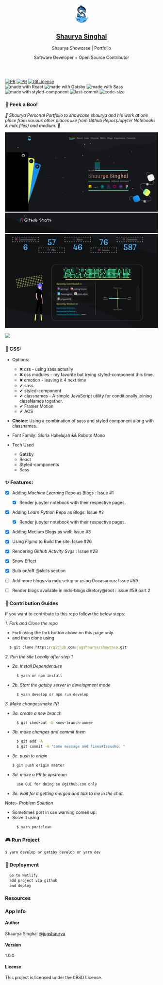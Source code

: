 <p align="center">
  <a href="/develop-site-link">
    <img alt="logo" src="./src/static/logo/logo-black.svg" width="60" />
    <h2 align="center">Shaurya Singhal</h2>
  </a>
</p> 
<p align="center">Shaurya Showcase | Portfolio</p>
<p align="center">Software Developer + Open Source Contributor</p>

<br>
<br>

[![PR](https://img.shields.io/badge/code_style-prettier-ff69b4.svg)](https://github.com/jugshaurya/showcase)
[![PR](https://img.shields.io/badge/PR-Welcome-blue.svg)](https://github.com/jugshaurya/showcase)
[![GitLicense](https://gitlicense.com/badge/jugshaurya/showcase)](https://github.com/jugshaurya/showcase)
<br/>
<img src="https://img.shields.io/badge/made%20with-react-cyan.svg" alt="made with React"> <img src="https://img.shields.io/badge/made%20with-gatsby-purple.svg" alt="made with Gatsby"> <img src="https://img.shields.io/badge/made%20with-sass-ff69f4.svg" alt="made with Sass"> <img src="https://img.shields.io/badge/made%20with-styled--component-blueviolet.svg" alt="made with styled-component"> <img src="https://img.shields.io/github/last-commit/jugshaurya/showcase" alt="last-commit"> <img src="https://img.shields.io/github/languages/code-size/jugshaurya/showcase" alt="code-size">

### 👀 Peek a Boo!

_🦄 Shaurya Personal Portfolio to showcase shaurya and his work at one place from various other places like from Github Repos(Jupyter Notebooks & mdx files) and medium. 🦄_

![](./readme-images/showcase1.png)
![](./readme-images/showcase2.png)
![](./readme-images/showcase3.png)

![](./src/static/projects/showcase.gif)

### 🌈 CSS:

- Options:

  - ❌ css - using sass actually
  - ❌ css modules - my favorite but trying styled-component this time.
  - ❌ emotion - leaving it 4 next time
  - ✔ sass
  - ✔ styled-component
  - ✔ classnames - A simple JavaScript utility for conditionally joining classNames together.
  - ✔ Framer Motion
  - ✔ AOS

- **Choice**: Using a combination of sass and styled component along with classnames.
- Font Family: Gloria Hallelujah && Roboto Mono

- Tech Used
  - Gatsby
  - React
  - Styled-components
  - Sass

### ✨ Features:

- [x] Adding _Machine Learning_ Repo as Blogs : Issue #1

  - [x] Render jupyter notebook with their respective pages.

- [x] Adding _Learn Python_ Repo as Blogs: Issue #2

  - [x] Render jupyter notebook with their respective pages.

- [x] Adding Medium Blogs as well: Issue #3
- [x] Using _Figma_ to Build the site: Issue #26
- [x] Rendering _Github Activity Svgs_ : Issue #28
- [x] Snow Effect
- [x] Bulb on/off @skills section
- [ ] Add more blogs via mdx setup or using Docasaurus: Issue #59
- [ ] Render blogs available in mdx-blogs diretory@root : Issue #59 part 2

### 👥 Contribution Guides

If you want to contribute to this repo follow the below steps:

_1. Fork and Clone the repo_

- Fork using the fork button above on this page only.
- and then clone using

```cmd
  $ git clone https://github.com/jugshaurya/showcase.git
```

_2. Run the site Locally after step 1_

- _2a. Install Dependendies_
  ```cmd
    $ yarn or npm install
  ```
- _2b. Start the gatsby server in development mode_
  ```cmd
    $ yarn develop or npm run develop
  ```

_3. Make changes/make PR_

- _3a. create a new branch_

  ```cmd
    $ git checkout -b <new-branch-anme>
  ```

- _3b. make changes and commit them_

  ```cmd
    $ git add -A
    $ git commit -m "some message and fixes#IssueNo. "
  ```

- _3c. push to origin_
  ```cmd
  $ git push origin master
  ```
- _3d. make a PR to upstream_
  ```cmd
    use GUI for doing so @github.com only
  ```
- _3e. wait for it getting merged and talk to me in the chat._

Note:- _Problem Solution_

- Sometimes port in use warning comes up:
- Solve it using
  ```cmd
    $ yarn portclean
  ```

### 🎮 Run Project

```cmd
$ yarn develop or gatsby develop or yarn dev
```

### 🚀 Deployment

```cmd
  Go to Netlify
  add project via github
  and deploy
```

### Resources

### App Info

#### Author

Shaurya Singhal
@[jugshaurya](https://shaurya.now.sh)

#### Version

1.0.0

#### License

This project is licensed under the 0BSD License.
